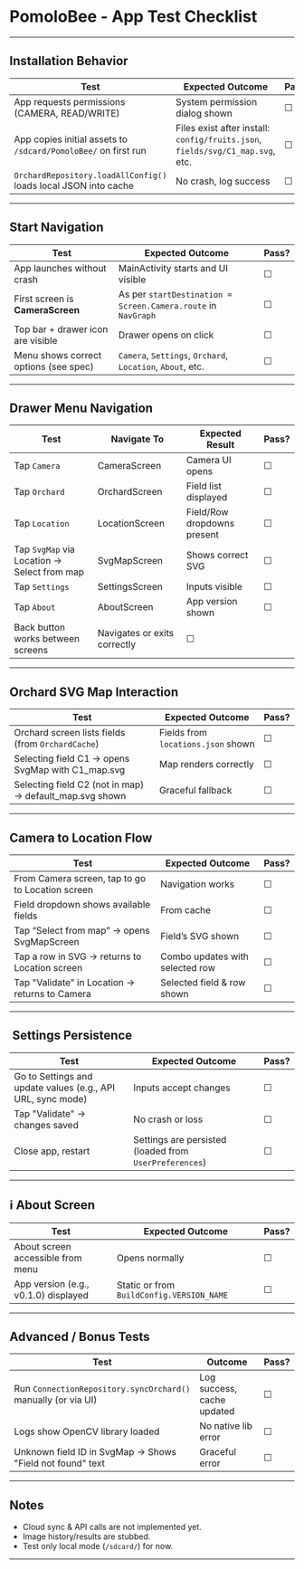 # PomoloBee - App Test Checklist
---

  

## Installation Behavior

| Test | Expected Outcome | Pass? |
|------|------------------|-------|
| App requests permissions (CAMERA, READ/WRITE) | System permission dialog shown | ☐ |
| App copies initial assets to `/sdcard/PomoloBee/` on first run | Files exist after install: <br> `config/fruits.json`, `fields/svg/C1_map.svg`, etc. | ☐ |
| `OrchardRepository.loadAllConfig()` loads local JSON into cache | No crash, log success | ☐ |

---

## Start Navigation

| Test | Expected Outcome | Pass? |
|------|------------------|-------|
| App launches without crash | MainActivity starts and UI visible | ☐ |
| First screen is **CameraScreen** | As per `startDestination = Screen.Camera.route` in `NavGraph` | ☐ |
| Top bar + drawer icon are visible | Drawer opens on click | ☐ |
| Menu shows correct options (see spec) | `Camera`, `Settings`, `Orchard`, `Location`, `About`, etc. | ☐ |

---

## Drawer Menu Navigation

| Test | Navigate To | Expected Result | Pass? |
|------|-------------|------------------|-------|
| Tap `Camera` | CameraScreen | Camera UI opens | ☐ |
| Tap `Orchard` | OrchardScreen | Field list displayed | ☐ |
| Tap `Location` | LocationScreen | Field/Row dropdowns present | ☐ |
| Tap `SvgMap` via Location → Select from map | SvgMapScreen | Shows correct SVG | ☐ |
| Tap `Settings` | SettingsScreen | Inputs visible | ☐ |
| Tap `About` | AboutScreen | App version shown | ☐ |
| Back button works between screens | Navigates or exits correctly | ☐ |

---

## Orchard SVG Map Interaction

| Test | Expected Outcome | Pass? |
|------|------------------|-------|
| Orchard screen lists fields (from `OrchardCache`) | Fields from `locations.json` shown | ☐ |
| Selecting field C1 → opens SvgMap with C1_map.svg | Map renders correctly | ☐ |
| Selecting field C2 (not in map) → default_map.svg shown | Graceful fallback | ☐ |

---

## Camera to Location Flow

| Test | Expected Outcome | Pass? |
|------|------------------|-------|
| From Camera screen, tap to go to Location screen | Navigation works | ☐ |
| Field dropdown shows available fields | From cache | ☐ |
| Tap “Select from map” → opens SvgMapScreen | Field’s SVG shown | ☐ |
| Tap a row in SVG → returns to Location screen | Combo updates with selected row | ☐ |
| Tap "Validate" in Location → returns to Camera | Selected field & row shown | ☐ |

---

## ️ Settings Persistence

| Test | Expected Outcome | Pass? |
|------|------------------|-------|
| Go to Settings and update values (e.g., API URL, sync mode) | Inputs accept changes | ☐ |
| Tap "Validate" → changes saved | No crash or loss | ☐ |
| Close app, restart | Settings are persisted (loaded from `UserPreferences`) | ☐ |

---

## ℹ️ About Screen

| Test | Expected Outcome | Pass? |
|------|------------------|-------|
| About screen accessible from menu | Opens normally | ☐ |
| App version (e.g., v0.1.0) displayed | Static or from `BuildConfig.VERSION_NAME` | ☐ |

---

## Advanced / Bonus Tests

| Test | Outcome | Pass? |
|------|---------|-------|
| Run `ConnectionRepository.syncOrchard()` manually (or via UI) | Log success, cache updated | ☐ |
| Logs show OpenCV library loaded | No native lib error | ☐ |
| Unknown field ID in SvgMap → Shows "Field not found" text | Graceful error | ☐ |

---

## Notes

- Cloud sync & API calls are not implemented yet.
- Image history/results are stubbed.
- Test only local mode (`/sdcard/`) for now.

---
 